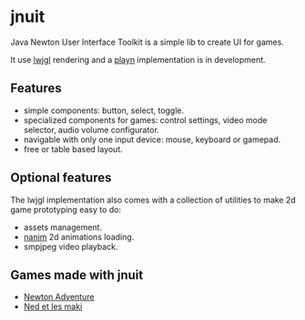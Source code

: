 # jnuit

Java Newton User Interface Toolkit is a simple lib to create UI for games.

It use [lwjgl](http://lwjgl.org) rendering and a [playn](https://code.google.com/p/playn/) implementation is in development.

## Features

- simple components: button, select, toggle.
- specialized components for games: control settings, video mode selector, audio volume configurator.
- navigable with only one input device: mouse, keyboard or gamepad.
- free or table based layout.

## Optional features

The lwjgl implementation also comes with a collection of utilities to make 2d game prototyping easy to do:

- assets management.
- [nanim](http://devnewton.bci.im/softwares/nanim) 2d animations loading.
- smpjpeg video playback.

## Games made with jnuit

- [Newton Adventure](http://devnewton.bci.im/games/newton_adventure)
- [Ned et les maki](http://devnewton.bci.im/games/nedetlesmaki)
